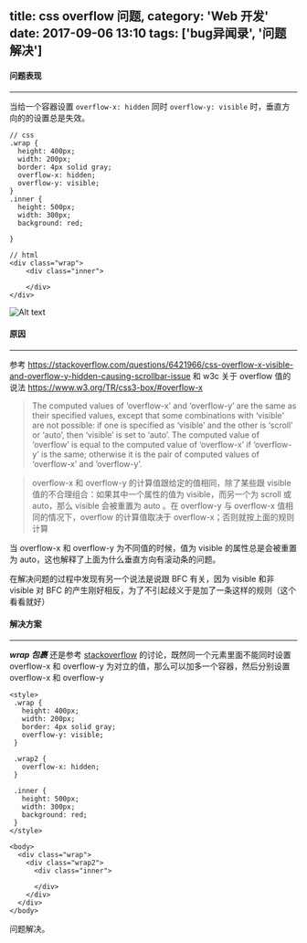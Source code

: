 title: css overflow 问题,
category: 'Web 开发'
date: 2017-09-06 13:10
tags: ['bug异闻录', '问题解决']
---

#### 问题表现
---
当给一个容器设置 `overflow-x: hidden` 同时 `overflow-y: visible` 时，垂直方向的的设置总是失效。

```
// css
.wrap {
  height: 400px;
  width: 200px;
  border: 4px solid gray;
  overflow-x: hidden;
  overflow-y: visible;
}
.inner {
  height: 500px;
  width: 300px;
  background: red;

}

// html
<div class="wrap">
	<div class="inner">
	
	</div>
</div>
```
<!-- more -->
![Alt text](http://7xawh4.com1.z0.glb.clouddn.com/1504665163676.png)

####  原因
---

参考 https://stackoverflow.com/questions/6421966/css-overflow-x-visible-and-overflow-y-hidden-causing-scrollbar-issue 和 w3c 关于 overflow 值的说法 https://www.w3.org/TR/css3-box/#overflow-x


> The computed values of ‘overflow-x’ and ‘overflow-y’ are the same as their specified values, except that some combinations with ‘visible’ are not possible: if one is specified as ‘visible’ and the other is ‘scroll’ or ‘auto’, then ‘visible’ is set to ‘auto’. The computed value of ‘overflow’ is equal to the computed value of ‘overflow-x’ if ‘overflow-y’ is the same; otherwise it is the pair of computed values of ‘overflow-x’ and ‘overflow-y’.

> overflow-x 和 overflow-y 的计算值跟给定的值相同，除了某些跟 visible 值的不合理组合：如果其中一个属性的值为 visible，而另一个为 scroll 或 auto，那么 visible 会被重置为 auto 。在 overflow-y 与 overflow-x 值相同的情况下，overflow 的计算值取决于 overflow-x；否则就按上面的规则计算



当 overflow-x 和 overflow-y 为不同值的时候，值为 visible 的属性总是会被重置为 auto，这也解释了上面为什么垂直方向有滚动条的问题。

在解决问题的过程中发现有另一个说法是说跟 BFC 有关，因为 visible 和非 visible 对 BFC 的产生刚好相反，为了不引起歧义于是加了一条这样的规则（这个看看就好）

#### 解决方案
---
***wrap 包裹***
还是参考 [stackoverflow](https://stackoverflow.com/questions/6421966/css-overflow-x-visible-and-overflow-y-hidden-causing-scrollbar-issue) 的讨论，既然同一个元素里面不能同时设置 overflow-x 和 overflow-y 为对立的值，那么可以加多一个容器，然后分别设置 overflow-x 和 overflow-y

```
<style>
 .wrap {
   height: 400px;
   width: 200px;
   border: 4px solid gray;
   overflow-y: visible;
 }

 .wrap2 {
   overflow-x: hidden;
 }

 .inner {
   height: 500px;
   width: 300px;
   background: red;
 }
</style>

<body>
  <div class="wrap">
    <div class="wrap2">
      <div class="inner">

      </div>
    </div>
  </div>
</body>
```

问题解决。



